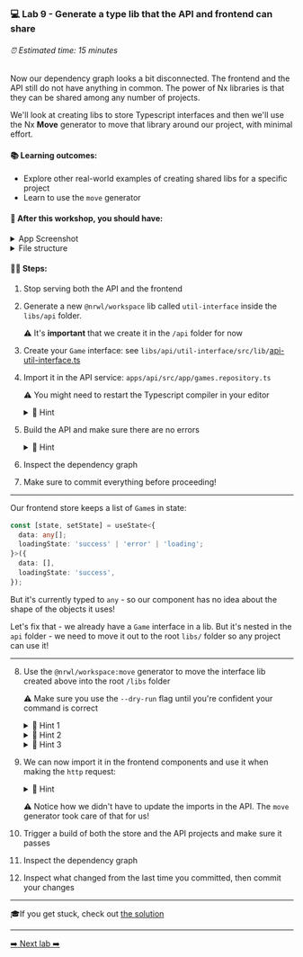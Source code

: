 ### 💻 Lab 9 - Generate a type lib that the API and frontend can share

###### ⏰ Estimated time: 15 minutes

Now our dependency graph looks a bit disconnected. The frontend and the API still do not have anything in common. The power of Nx libraries is that they can be shared among any number of projects.

We'll look at creating libs to store Typescript interfaces and then we'll use the Nx **Move** generator to move that library around our project, with minimal effort.

#### 📚 Learning outcomes:

- Explore other real-world examples of creating shared libs for a specific project
- Learn to use the `move` generator

#### 📲 After this workshop, you should have:

<details>
  <summary>App Screenshot</summary>
  No change in how the app looks!
</details>

<details>
  <summary>File structure</summary>
  <img src="../assets/lab9_directory-structure.png" height="700" alt="lab9 file structure">
</details>

#### 🏋️‍♀️ Steps:

1. Stop serving both the API and the frontend

2. Generate a new `@nrwl/workspace` lib called `util-interface` inside the `libs/api` folder.

   ⚠️ It's **important** that we create it in the `/api` folder for now

3. Create your `Game` interface: see `libs/api/util-interface/src/lib/`[api-util-interface.ts](../../examples/lab9/libs/api/util-interface/src/lib/api-util-interface.ts)
4. Import it in the API service: `apps/api/src/app/games.repository.ts`

   ⚠️ You might need to restart the Typescript compiler in your editor

   <details>
   <summary>🐳 Hint</summary>

   ```typescript
   import { Game } from '@bg-hoard/api/util-interface';
   const games: Game[] = [...];
   ```

   </details>

5. Build the API and make sure there are no errors

   <details>
   <summary>🐳 Hint</summary>

   ```shell
   nx build api
   ```

   </details>

6. Inspect the dependency graph
7. Make sure to commit everything before proceeding!

---

Our frontend store keeps a list of `Game`s in state:

```typescript
const [state, setState] = useState<{
  data: any[];
  loadingState: 'success' | 'error' | 'loading';
}>({
  data: [],
  loadingState: 'success',
});
```

But it's currently typed to `any` - so our component has no idea about the shape of the objects it uses!

Let's fix that - we already have a `Game` interface in a lib. But it's nested in the `api` folder - we need to move it out to the root `libs/` folder so any project can use it!

---

8.  Use the `@nrwl/workspace:move` generator to move the interface lib created above into the root `/libs` folder

    ⚠️ Make sure you use the `--dry-run` flag until you're confident your command is correct

    <details>
    <summary>🐳 Hint 1</summary>
    <img src="../assets/lab2_cmds.png" alt="Nx generate cmd structure">
    </details>

    <details>
    <summary>🐳 Hint 2</summary>

    Use the `--help` command to figure out how to target a specific **project**
    Alternatively, check out the [docs](https://nx.dev/latest/react/react/move#move)

    </details>

    <details>

    <summary>🐳 Hint 3</summary>

    Your library name is `api-util-interface` - to move it to root, its new name needs to be `util-interface`

    </details>

9.  We can now import it in the frontend components and use it when making the `http` request:

    <details>
    <summary>🐳 Hint</summary>

    Frontend store shell app: `apps/store/src/app/app.tsx`

    ```typescript
    import { Game } from '@bg-hoard/util-interface';

    const [state, setState] = useState<{
      data: Game[];
      loadingState: 'success' | 'error' | 'loading';
    }>({
      data: [],
      loadingState: 'success',
    });
    ```

    ***

    Routed game detail component: `libs/store/feature-game-detail/src/lib/store-feature-game-detail.tsx`

    ```typescript
    const [state, setState] = useState<{
      data: Partial<Game>;
      loadingState: 'success' | 'error' | 'loading';
    }>({
      data: {},
      loadingState: 'success',
    });
    ```

    </details>

    ⚠️ Notice how we didn't have to update the imports in the API. The `move` generator took care of that for us!

10. Trigger a build of both the store and the API projects and make sure it passes
11. Inspect the dependency graph
12. Inspect what changed from the last time you committed, then commit your changes

---

🎓If you get stuck, check out [the solution](SOLUTION.md)

---

[➡️ Next lab ➡️](../lab10/LAB.md)
